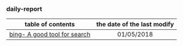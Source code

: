 ### daily-report
table of contents | the date of the last modify
|:-:|:-:|
[bing- A good tool for search](https://github.com/ScottXiong/daily-report/blob/master/files/trimming.md)|01/05/2018
